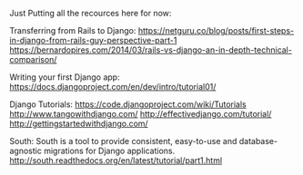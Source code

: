 Just Putting all the recources here for now:


Transferring from Rails to Django:
https://netguru.co/blog/posts/first-steps-in-django-from-rails-guy-perspective-part-1
https://bernardopires.com/2014/03/rails-vs-django-an-in-depth-technical-comparison/

Writing your first Django app:
https://docs.djangoproject.com/en/dev/intro/tutorial01/

Django Tutorials:
https://code.djangoproject.com/wiki/Tutorials
http://www.tangowithdjango.com/
http://effectivedjango.com/tutorial/
http://gettingstartedwithdjango.com/

South:
South is a tool to provide consistent, easy-to-use and database-agnostic migrations for Django applications.
http://south.readthedocs.org/en/latest/tutorial/part1.html
